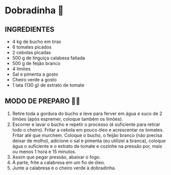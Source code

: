# Dobradinha :stew:

## INGREDIENTES

- 4 kg de bucho em tiras
- 6 tomates picados
- 2 cebolas picadas
- 500 g de linguiça calabesa fatiada
- 500 g de feijão branco
- 4 limões
- Sal e pimenta a gosto
- Cheiro verde a gosto
- 1 lata (130 g) de extrato de tomate

## MODO DE PREPARO :man_cook:

1. Retire toda a gordura do bucho e leve para ferver em água e suco de 2 limões (após espremer, coloque também os limões).
2. Escorrer e lavar o bucho e repetir o processo (é suficiente para retirar todo o cheiro). Fritar a cebola em pouco óleo e acrescentar os tomates. Fritar até que murchem. Coloque o bucho, o feijão branco (não precisa deixar de molho), adicione o sal e pimenta (eu utilizei a branca), coloque água o suficiente e o extrato de tomate e cozinhe na pressão por, mais ou menos 1 hora e 15 minutos.
3. Assim que pegar pressão, abaixar o fogo.
4. À parte, frite a calabresa em um fio de óleo.
5. Junte a calabresa e o cheiro verde à dobradinha.